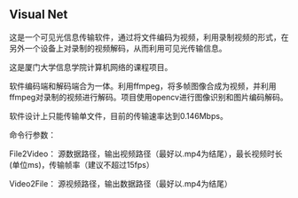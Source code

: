 ## Visual Net

这是一个可见光信息传输软件，通过将文件编码为视频，利用录制视频的形式，在另外一个设备上对录制的视频解码，从而利用可见光传输信息。

这是厦门大学信息学院计算机网络的课程项目。

软件编码端和解码端合为一体。利用ffmpeg，将多帧图像合成为视频，并利用ffmpeg对录制的视频进行解码。项目使用opencv进行图像识别和图片编码解码。

软件设计上只能传输单文件，目前的传输速率达到0.146Mbps。

命令行参数：

File2Video： 源数据路径，输出视频路径（最好以.mp4为结尾），最长视频时长(单位ms)，传输帧率（建议不超过15fps）

Video2File： 源视频路径，输出数据路径（最好以.mp4为结尾）
